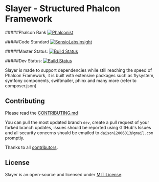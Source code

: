 Slayer - Structured Phalcon Framework
=====================================

#####Phalcon Rank
[![Phalconist](https://phalconist.com/phalconslayer/slayer/default.svg)](https://phalconist.com/phalconslayer/slayer)

#####Code Standard
[![SensioLabsInsight](https://insight.sensiolabs.com/projects/5d5e8a5c-62e6-43cf-9d36-39f62cefdcd2/big.png)](https://insight.sensiolabs.com/projects/5d5e8a5c-62e6-43cf-9d36-39f62cefdcd2)

#####Master Status:
[![Build Status](https://travis-ci.org/phalconslayer/framework.svg?branch=master)](https://travis-ci.org/phalconslayer/slayer)

#####Dev Status:
[![Build Status](https://travis-ci.org/phalconslayer/framework.svg?branch=dev)](https://travis-ci.org/phalconslayer/slayer)

Slayer is made to support dependencies while still reaching the speed of Phalcon Framework, it is built with extensive packages such as flysystem, symfony components, swiftmailer, phinx and many more (refer to composer.json)

## Contributing

Please read the [CONTRIBUTING.md](https://github.com/phalconslayer/slayer/blob/dev/CONTRIBUTING.md)

You can pull the most updated branch ``dev``, create a pull request of your forked branch updates, issues should be reported using GitHub's Issues and all security concerns should be emailed to ``daison12006013@gmail.com`` promptly.

Thanks to all [contributors](https://github.com/phalconslayer/slayer/graphs/contributors).

## License

Slayer is an open-source and licensed under [MIT License](http://opensource.org/licenses/MIT).
